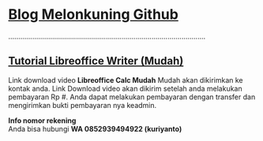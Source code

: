 # [Blog Melonkuning Github](https://kuriyantoadi.github.io/melonkuning/)
...................................................................................................

## [Tutorial Libreoffice Writer (Mudah)](https://kuriyantoadi.github.io/melonkuning/libreoffice-calc-mudah/silabus)

Link download video **Libreoffice Calc Mudah** Mudah akan dikirimkan ke kontak anda. Link Download video akan dikirim setelah anda melakukan pembayaran Rp #.
Anda dapat melakukan pembayaran dengan transfer dan mengirimkan bukti pembayaran nya keadmin.

**Info nomor rekening**
<br>Anda bisa hubungi **WA 0852939494922 (kuriyanto)**
